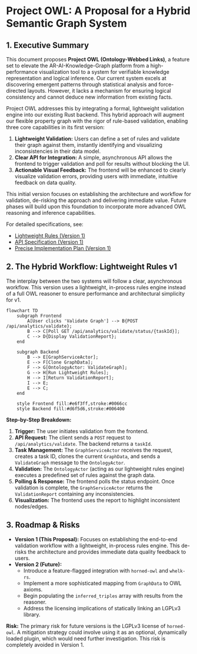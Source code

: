 # Project OWL: A Proposal for a Hybrid Semantic Graph System

## 1. Executive Summary

This document proposes **Project OWL (Ontology-Webbed Links)**, a feature set to elevate the AR-AI-Knowledge-Graph platform from a high-performance visualization tool to a system for verifiable knowledge representation and logical inference. Our current system excels at discovering emergent patterns through statistical analysis and force-directed layouts. However, it lacks a mechanism for ensuring logical consistency and cannot deduce new information from existing facts.

Project OWL addresses this by integrating a formal, lightweight validation engine into our existing Rust backend. This hybrid approach will augment our flexible property graph with the rigor of rule-based validation, enabling three core capabilities in its first version:

1.  **Lightweight Validation:** Users can define a set of rules and validate their graph against them, instantly identifying and visualizing inconsistencies in their data model.
2.  **Clear API for Integration:** A simple, asynchronous API allows the frontend to trigger validation and poll for results without blocking the UI.
3.  **Actionable Visual Feedback:** The frontend will be enhanced to clearly visualize validation errors, providing users with immediate, intuitive feedback on data quality.

This initial version focuses on establishing the architecture and workflow for validation, de-risking the approach and delivering immediate value. Future phases will build upon this foundation to incorporate more advanced OWL reasoning and inference capabilities.

For detailed specifications, see:
- [Lightweight Rules (Version 1)](./rules_v1.md)
- [API Specification (Version 1)](./api.md)
- [Precise Implementation Plan (Version 1)](./implementation_plan.md)

## 2. The Hybrid Workflow: Lightweight Rules v1

The interplay between the two systems will follow a clear, asynchronous workflow. This version uses a lightweight, in-process rules engine instead of a full OWL reasoner to ensure performance and architectural simplicity for v1.

```mermaid
flowchart TD
    subgraph Frontend
        A[User clicks 'Validate Graph'] --> B{POST /api/analytics/validate};
        B --> C[Poll GET /api/analytics/validate/status/{taskId}];
        C --> D{Display ValidationReport};
    end

    subgraph Backend
        B --> E[GraphServiceActor];
        E --> F[Clone GraphData];
        F --> G[OntologyActor: ValidateGraph];
        G --> H[Run Lightweight Rules];
        H --> I[Return ValidationReport];
        I --> E;
        E --> C;
    end

    style Frontend fill:#e6f3ff,stroke:#0066cc
    style Backend fill:#d6f5d6,stroke:#006400
```

**Step-by-Step Breakdown:**

1.  **Trigger:** The user initiates validation from the frontend.
2.  **API Request:** The client sends a `POST` request to `/api/analytics/validate`. The backend returns a `taskId`.
3.  **Task Management:** The `GraphServiceActor` receives the request, creates a task ID, clones the current `GraphData`, and sends a `ValidateGraph` message to the `OntologyActor`.
4.  **Validation:** The `OntologyActor` (acting as our lightweight rules engine) executes a predefined set of rules against the graph data.
5.  **Polling & Response:** The frontend polls the status endpoint. Once validation is complete, the `GraphServiceActor` returns the `ValidationReport` containing any inconsistencies.
6.  **Visualization:** The frontend uses the report to highlight inconsistent nodes/edges.

## 3. Roadmap & Risks

*   **Version 1 (This Proposal):** Focuses on establishing the end-to-end validation workflow with a lightweight, in-process rules engine. This de-risks the architecture and provides immediate data quality feedback to users.
*   **Version 2 (Future):**
    *   Introduce a feature-flagged integration with `horned-owl` and `whelk-rs`.
    *   Implement a more sophisticated mapping from `GraphData` to OWL axioms.
    *   Begin populating the `inferred_triples` array with results from the reasoner.
    *   Address the licensing implications of statically linking an LGPLv3 library.

**Risk:** The primary risk for future versions is the LGPLv3 license of `horned-owl`. A mitigation strategy could involve using it as an optional, dynamically loaded plugin, which would need further investigation. This risk is completely avoided in Version 1.